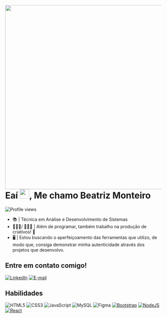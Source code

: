 <img align="right" height="590em" src="https://raw.githubusercontent.com/gist/itsmebia/c7ac86e2dd84860a192b66598d6554dd/raw/23211a7ba168fcb011b6716c7526490d3abc8f7a/github_card.svg"/>
<h1 align="left" margin-bottom="0">Eaí <img src="https://raw.githubusercontent.com/kaueMarques/kaueMarques/master/hi.gif" height="30px">, Me chamo Beatriz Monteiro</h1>
<p align="left"> <img src="https://komarev.com/ghpvc/?username=itsmebia&color=yellow" alt="Profile views" /> </p>

- 📚 | Técnica em Análise e Desenvolvimento de Sistemas 
- 👩🏽‍💻/ 👩🏽‍🎨 | Além de programar, também trabalho na produção de criativos! 🎨 
- 🖥️ | Estou buscando o aperfeiçoamento das ferramentas que utilizo, de modo que, consiga demonstrar minha autenticidade através dos projetos que desenvolvo.

## Entre em contato comigo!

[![LinkedIn](https://img.shields.io/badge/LinkedIn-0077B5?style=for-the-badge&logo=linkedin&logoColor=white)](https://www.linkedin.com/in/beatrizmonteiro7/)
[![E-mail](https://img.shields.io/badge/-Email-EEF?style=for-the-badge&logo=microsoft-outlook&logoColor=007BFF)](mailto:biasantana05@hotmail.com)

## Habilidades

![HTML5](https://img.shields.io/badge/HTML5-E34F26?style=for-the-badge&logo=html5&logoColor=white)
![CSS3](https://img.shields.io/badge/CSS3-1572B6?style=for-the-badge&logo=css3&logoColor=white)
![JavaScript](https://img.shields.io/badge/JavaScript-F7DF1E?style=for-the-badge&logo=javascript&logoColor=white)
![MySQL](https://img.shields.io/badge/MySQL-15616D?style=for-the-badge&logo=mysql&logoColor=white)
![Figma](https://img.shields.io/badge/Figma-F7F052?style=for-the-badge&logo=figma&logoColor=figma)
[![Bootstrap](https://img.shields.io/badge/Bootstrap-7952B3?logo=bootstrap&logoColor=fff)](#)
[![NodeJS](https://img.shields.io/badge/Node.js-6DA55F?logo=node.js&logoColor=white)](#)
[![React](https://img.shields.io/badge/React-%2320232a.svg?logo=react&logoColor=%2361DAFB)](#)
